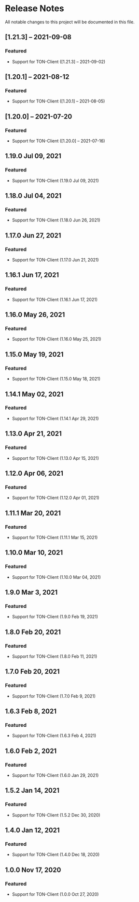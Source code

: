 # Release Notes
All notable changes to this project will be documented in this file.

## [1.21.3] – 2021-09-08

### Featured
- Support for TON-Client ([1.21.3] – 2021-09-02)

## [1.20.1] – 2021-08-12

### Featured
- Support for TON-Client ([1.20.1] – 2021-08-05)

## [1.20.0] – 2021-07-20

### Featured
- Support for TON-Client ([1.20.0] – 2021-07-16)

## 1.19.0 Jul 09, 2021

### Featured
- Support for TON-Client (1.19.0 Jul 09, 2021)

## 1.18.0 Jul 04, 2021

### Featured
- Support for TON-Client (1.18.0 Jun 26, 2021)

## 1.17.0 Jun 27, 2021

### Featured
- Support for TON-Client (1.17.0 Jun 21, 2021)

## 1.16.1 Jun 17, 2021

### Featured
- Support for TON-Client (1.16.1 Jun 17, 2021)

## 1.16.0 May 26, 2021

### Featured
- Support for TON-Client (1.16.0 May 25, 2021)

## 1.15.0 May 19, 2021

### Featured
- Support for TON-Client (1.15.0 May 18, 2021)

## 1.14.1 May 02, 2021

### Featured
- Support for TON-Client (1.14.1 Apr 29, 2021)


## 1.13.0 Apr 21, 2021

### Featured
- Support for TON-Client (1.13.0 Apr 15, 2021)

## 1.12.0 Apr 06, 2021

### Featured
- Support for TON-Client (1.12.0 Apr 01, 2021)

## 1.11.1 Mar 20, 2021

### Featured
- Support for TON-Client (1.11.1 Mar 15, 2021)

## 1.10.0 Mar 10, 2021

### Featured
- Support for TON-Client (1.10.0 Mar 04, 2021)

## 1.9.0 Mar 3, 2021

### Featured
- Support for TON-Client (1.9.0 Feb 19, 2021)

## 1.8.0 Feb 20, 2021

### Featured
- Support for TON-Client (1.8.0 Feb 11, 2021)

## 1.7.0 Feb 20, 2021

### Featured
- Support for TON-Client (1.7.0 Feb 9, 2021)


## 1.6.3 Feb 8, 2021

### Featured
- Support for TON-Client (1.6.3 Feb 4, 2021)


## 1.6.0 Feb 2, 2021

### Featured
- Support for TON-Client (1.6.0 Jan 29, 2021)


## 1.5.2 Jan 14, 2021

### Featured
- Support for TON-Client (1.5.2 Dec 30, 2020)


## 1.4.0 Jan 12, 2021

### Featured
- Support for TON-Client (1.4.0 Dec 18, 2020)


## 1.0.0 Nov 17, 2020

### Featured
- Support for TON-Client (1.0.0 Oct 27, 2020)
